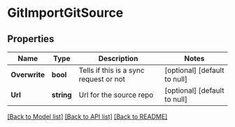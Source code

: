 # GitImportGitSource

## Properties
Name | Type | Description | Notes
------------ | ------------- | ------------- | -------------
**Overwrite** | **bool** | Tells if this is a sync request or not | [optional] [default to null]
**Url** | **string** | Url for the source repo | [optional] [default to null]

[[Back to Model list]](../README.md#documentation-for-models) [[Back to API list]](../README.md#documentation-for-api-endpoints) [[Back to README]](../README.md)


